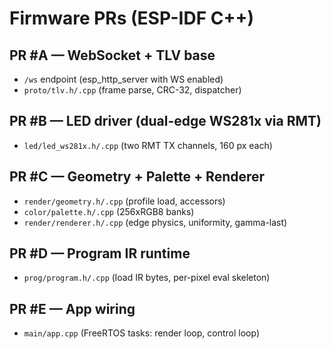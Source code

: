 # Firmware PRs (ESP-IDF C++)

## PR #A — WebSocket + TLV base
- `/ws` endpoint (esp_http_server with WS enabled)
- `proto/tlv.h/.cpp` (frame parse, CRC-32, dispatcher)

## PR #B — LED driver (dual-edge WS281x via RMT)
- `led/led_ws281x.h/.cpp` (two RMT TX channels, 160 px each)

## PR #C — Geometry + Palette + Renderer
- `render/geometry.h/.cpp` (profile load, accessors)
- `color/palette.h/.cpp` (256xRGB8 banks)
- `render/renderer.h/.cpp` (edge physics, uniformity, gamma-last)

## PR #D — Program IR runtime
- `prog/program.h/.cpp` (load IR bytes, per-pixel eval skeleton)

## PR #E — App wiring
- `main/app.cpp` (FreeRTOS tasks: render loop, control loop)
